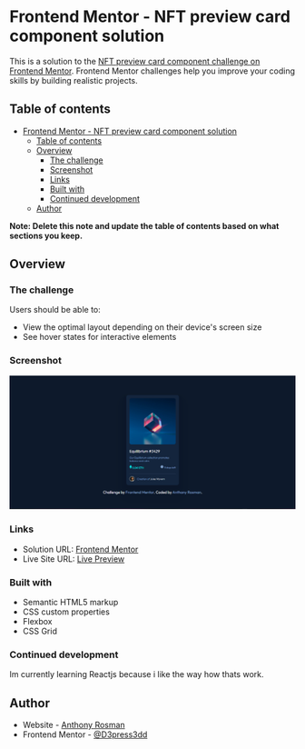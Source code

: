 # Frontend Mentor - NFT preview card component solution

This is a solution to the [NFT preview card component challenge on Frontend Mentor](https://www.frontendmentor.io/challenges/nft-preview-card-component-SbdUL_w0U). Frontend Mentor challenges help you improve your coding skills by building realistic projects.

## Table of contents

- [Frontend Mentor - NFT preview card component solution](#frontend-mentor---nft-preview-card-component-solution)
  - [Table of contents](#table-of-contents)
  - [Overview](#overview)
    - [The challenge](#the-challenge)
    - [Screenshot](#screenshot)
    - [Links](#links)
    - [Built with](#built-with)
    - [Continued development](#continued-development)
  - [Author](#author)

**Note: Delete this note and update the table of contents based on what sections you keep.**

## Overview

### The challenge

Users should be able to:

- View the optimal layout depending on their device's screen size
- See hover states for interactive elements

### Screenshot

![](screenshot_1.png)

### Links

- Solution URL: [Frontend Mentor](https://www.frontendmentor.io/solutions/nft-card-component-solution-9kIWSF2lb)
- Live Site URL: [Live Preview](https://nft-card-component-anthonyrosman.netlify.app/)

### Built with

- Semantic HTML5 markup
- CSS custom properties
- Flexbox
- CSS Grid

### Continued development

Im currently learning Reactjs because i like the way how thats work.

## Author

- Website - [Anthony Rosman](https://bit.ly/Portafolioanthony)
- Frontend Mentor - [@D3press3dd](https://www.frontendmentor.io/profile/D3press3dd)
